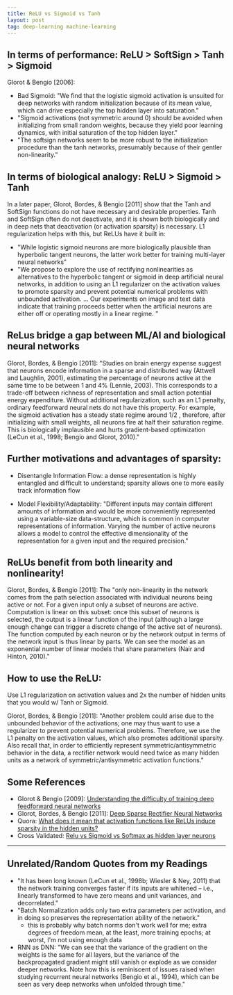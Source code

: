 ```yaml
---
title: ReLU vs Sigmoid vs Tanh
layout: post
tag: deep-learning machine-learning
---
```


 
## In terms of performance: ReLU > SoftSign > Tanh > Sigmoid 

Glorot & Bengio [2006]: 
* Bad Sigmoid: "We find that the logistic sigmoid activation is unsuited for deep networks with random initialization 
because of its mean value, which can drive especially the top hidden layer into saturation." 
* "Sigmoid activations (not symmetric around 0) should be avoided when initializing from small random weights, because they yield 
poor learning dynamics, with initial saturation of the top hidden layer."
* "The softsign networks seem to be more robust to the initialization procedure than the tanh networks, presumably because of their 
gentler non-linearity."


## In terms of biological analogy:  ReLU > Sigmoid > Tanh

In a later paper, Glorot, Bordes, & Bengio [2011] show that the Tanh and SoftSign functions do not have necessary and desirable 
properties.  Tanh and SoftSign often do not deactivate, and it is shown both biologically and in deep nets that deactivation 
(or activation sparsity) is necessary.  L1 regularization helps with this, but ReLUs have it built in:
* "While logistic sigmoid neurons are more biologically plausible than hyperbolic tangent neurons, the latter work better for training 
multi-layer neural networks"
* "We propose to explore the use of rectifying nonlinearities as alternatives to the hyperbolic tangent or sigmoid in deep 
artificial neural networks, in addition to using an L1 regularizer on the activation values to promote sparsity and prevent 
potential numerical problems with unbounded activation. … Our experiments on image and text data indicate that training proceeds 
better when the artificial neurons are either off or operating mostly in a linear regime. "

 

## ReLus bridge a gap between ML/AI and biological neural networks
Glorot, Bordes, & Bengio [2011]: "Studies on brain energy expense suggest that neurons encode information in a sparse and distributed way (Attwell and Laughlin, 2001), 
estimating the percentage of neurons active at the same time to be between 1 and 4% (Lennie, 2003). This corresponds to a trade-off 
between richness of representation and small action potential energy expenditure. Without additional regularization, such as an 
L1 penalty, ordinary feedforward neural nets do not have this property. For example, the sigmoid activation has a steady state 
regime around 1/2 , therefore, after initializing with small weights, all neurons fire at half their saturation regime. This is 
biologically implausible and hurts gradient-based optimization (LeCun et al., 1998; Bengio and Glorot, 2010)."

 

## Further motivations and advantages of sparsity:
* Disentangle Information Flow:  a dense representation is highly entangled and difficult to understand; sparsity allows one to 
more easily track information flow

* Model Flexibility/Adaptability:  "Different inputs may contain different amounts of information and would be more conveniently 
represented using a variable-size data-structure, which is common in computer representations of information. Varying the number 
of active neurons allows a model to control the effective dimensionality of the representation for a given input and the required 
precision."

 

## ReLUs benefit from both linearity and nonlinearity!

Glorot, Bordes, & Bengio [2011]: The "only non-linearity in the network comes from the path selection associated with individual neurons being active or not. 
For a given input only a subset of neurons are active. Computation is linear on this subset: once this subset of neurons is 
selected, the output is a linear function of the input (although a large enough change can trigger a discrete change of the 
active set of neurons). The function computed by each neuron or by the network output in terms of the network input is thus 
linear by parts. We can see the model as an exponential number of linear models that share parameters (Nair and Hinton, 2010)."

 

## How to use the ReLU:  
Use L1 regularization on activation values and 2x the number of hidden units that you would w/ Tanh or Sigmoid.

Glorot, Bordes, & Bengio [2011]: "Another problem could arise due to the unbounded behavior of the activations; one may thus want to use a regularizer to 
prevent potential numerical problems. Therefore, we use the L1 penalty on the activation values, which also promotes additional 
sparsity. Also recall that, in order to efficiently represent symmetric/antisymmetric behavior in the data, a rectifier network would 
need twice as many hidden units as a network of symmetric/antisymmetric activation functions."

 

## Some References
* Glorot & Bengio [2009]: [Understanding the difficulty of training deep feedforward neural networks](http://proceedings.mlr.press/v9/glorot10a/glorot10a.pdf)
* Glorot, Bordes, & Bengio [2011]: [Deep Sparse Rectifier Neural Networks](http://proceedings.mlr.press/v15/glorot11a/glorot11a.pdf)
* Quora: [What does it mean that activation functions like ReLUs induce sparsity in the hidden units?](https://www.quora.com/What-does-it-mean-that-activation-functions-like-ReLUs-in-NNs-induce-sparsity-in-the-hidden-units)
* Cross Validated: [Relu vs Sigmoid vs Softmax as hidden layer neurons](https://stats.stackexchange.com/questions/218752/relu-vs-sigmoid-vs-softmax-as-hidden-layer-neurons)
 

----------------------------

## Unrelated/Random Quotes from my Readings
* "It has been long known (LeCun et al., 1998b; Wiesler & Ney, 2011) that the network training converges faster if its inputs are whitened – i.e., linearly transformed to have zero means and unit variances, and decorrelated."
* "Batch Normalization adds only two extra parameters per activation, and in doing so preserves the representation ability of the network."
  - this is probably why batch norms don't work well for me; extra degrees of freedom mean, at the least, more training epochs;  at worst, I'm not using enough data
* RNN as DNN: "We can see that the variance of the gradient on the weights is the same for all layers, but the variance of the backpropagated 
gradient might still vanish or explode as we consider deeper networks. Note how this is reminiscent of issues raised when 
studying recurrent neural networks (Bengio et al., 1994), which can be seen as very deep networks when unfolded through time."

 

 
